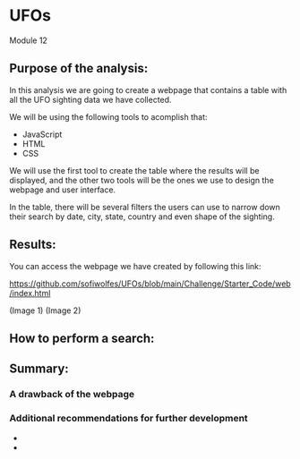 # UFOs
Module 12

## Purpose of the analysis:
In this analysis we are going to create a webpage that contains a table with all the UFO sighting data we have collected.

We will be using the following tools to acomplish that:
- JavaScript
- HTML
- CSS

We will use the first tool to create the table where the results will be displayed, and the other two tools will be the ones we use to design the webpage and user interface.

In the table, there will be several filters the users can use to narrow down their search by date, city, state, country and even shape of the sighting.


## Results:
You can access the webpage we have created by following this link:

https://github.com/sofiwolfes/UFOs/blob/main/Challenge/Starter_Code/web/index.html
 
(Image 1)
(Image 2)

## How to perform a search:


## Summary:

### A drawback of the webpage

### Additional recommendations for further development

* 
*
